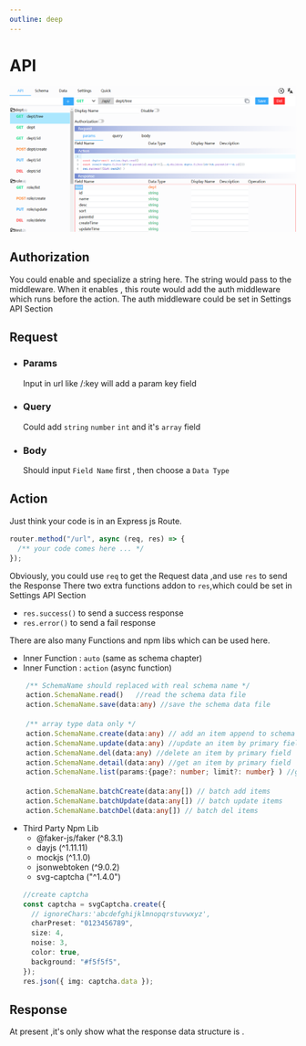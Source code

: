 ```yaml
---
outline: deep
---
```


# API



![截图](/images/api.png "api.png")
## Authorization
You could enable and specialize a string here. The string would pass to the middleware.
When it enables , this route would add the auth middleware which runs before the action.
The auth middleware could be set in Settings API Section
## Request

- ### Params
  Input in url like /:key will add a param key field
- ### Query
  Could add `string` `number` `int` and it's `array` field
- ### Body
  Should input `Field Name` first , then choose a `Data Type`

## Action

Just think your code is in an Express js Route.

```ts
router.method("/url", async (req, res) => {
  /** your code comes here ... */
});
```

Obviously, you could use `req` to get the Request data ,and use `res` to send the Response 
   There two extra functions addon to `res`,which could be set in Settings API Section 
- `res.success()`  to send a success response  
- `res.error()`    to send a fail response  

There are also many Functions and npm libs which can be used here.

- Inner Function : `auto` (same as schema chapter)
- Inner Function : `action` (async function)

```ts
    /** SchemaName should replaced with real schema name */
    action.SchemaName.read()   //read the schema data file
    action.SchemaName.save(data:any) //save the schema data file

    /** array type data only */
    action.SchemaName.create(data:any) // add an item append to schema data array
    action.SchemaName.update(data:any) //update an item by primary field
    action.SchemaName.del(data:any) //delete an item by primary field
    action.SchemaName.detail(data:any) //get an item by primary field
    action.SchemaName.list(params:{page?: number; limit?: number} ) //get a paged list of schema data array

    action.SchemaName.batchCreate(data:any[]) // batch add items
    action.SchemaName.batchUpdate(data:any[]) // batch update items
    action.SchemaName.batchDel(data:any[]) // batch del items

```

- Third Party Npm Lib
  - @faker-js/faker (^8.3.1)
  - dayjs (^1.11.11)
  - mockjs (^1.1.0)
  - jsonwebtoken (^9.0.2)
  - svg-captcha ("^1.4.0")
  ```ts
  //create captcha
  const captcha = svgCaptcha.create({
    // ignoreChars:'abcdefghijklmnopqrstuvwxyz',
    charPreset: "0123456789",
    size: 4,
    noise: 3,
    color: true,
    background: "#f5f5f5",
  });
  res.json({ img: captcha.data });
  ```

## Response

At present ,it's only show what the response data structure is .
